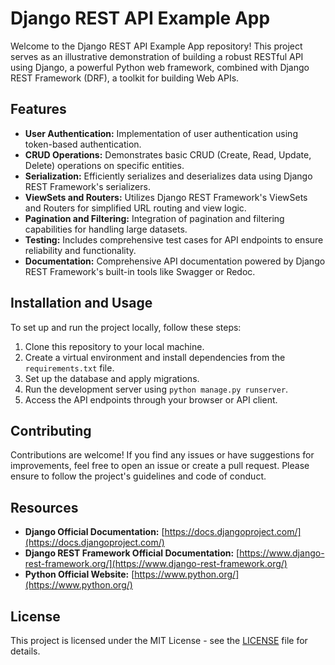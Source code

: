 # Django REST API Example App

Welcome to the Django REST API Example App repository! This project serves as an illustrative demonstration of building a robust RESTful API using Django, a powerful Python web framework, combined with Django REST Framework (DRF), a toolkit for building Web APIs.

## Features

- **User Authentication:** Implementation of user authentication using token-based authentication.
- **CRUD Operations:** Demonstrates basic CRUD (Create, Read, Update, Delete) operations on specific entities.
- **Serialization:** Efficiently serializes and deserializes data using Django REST Framework's serializers.
- **ViewSets and Routers:** Utilizes Django REST Framework's ViewSets and Routers for simplified URL routing and view logic.
- **Pagination and Filtering:** Integration of pagination and filtering capabilities for handling large datasets.
- **Testing:** Includes comprehensive test cases for API endpoints to ensure reliability and functionality.
- **Documentation:** Comprehensive API documentation powered by Django REST Framework's built-in tools like Swagger or Redoc.
  
## Installation and Usage

To set up and run the project locally, follow these steps:

1. Clone this repository to your local machine.
2. Create a virtual environment and install dependencies from the `requirements.txt` file.
3. Set up the database and apply migrations.
4. Run the development server using `python manage.py runserver`.
5. Access the API endpoints through your browser or API client.

## Contributing

Contributions are welcome! If you find any issues or have suggestions for improvements, feel free to open an issue or create a pull request. Please ensure to follow the project's guidelines and code of conduct.

## Resources

- **Django Official Documentation:** [https://docs.djangoproject.com/](https://docs.djangoproject.com/)
- **Django REST Framework Official Documentation:** [https://www.django-rest-framework.org/](https://www.django-rest-framework.org/)
- **Python Official Website:** [https://www.python.org/](https://www.python.org/)

## License

This project is licensed under the MIT License - see the [LICENSE](LICENSE) file for details.
